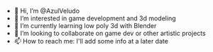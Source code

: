 - 👋 Hi, I’m @AzulVeludo
- 👀 I’m interested in game development and 3d modeling 
- 🌱 I’m currently learning low poly 3d with Blender
- 💞️ I’m looking to collaborate on game dev or other artistic projects 
- 📫 How to reach me: I'll add some info at a later date

<!---
AzulVeludo/AzulVeludo is a ✨ special ✨ repository because its `README.md` (this file) appears on your GitHub profile.
You can click the Preview link to take a look at your changes.
--->

